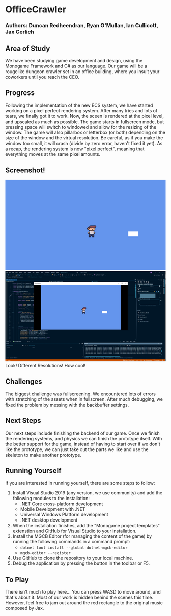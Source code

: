 # OfficeCrawler
### Authors: Duncan Redheendran, Ryan O'Mullan, Ian Cullicott, Jax Gerlich
## Area of Study
We have been studying game development and design, using the Monogame Framework and C# as our language. Our game will be a rougelike dungeon crawler set in an office building, where you insult your coworkers until you reach the CEO.
## Progress
Following the implementation of the new ECS system, we have started working on a pixel perfect rendering system. After many tries and lots of tears, we finally got it to work. Now, the sceen is rendered at the pixel level, and upscaled as much as possible. The game starts in fullscreen mode, but pressing space will switch to windowed and allow for the resizing of the window. The game will also pillarbox or letterbox (or both) depending on the size of the window and the virtual resolution. Be careful, as if you make the window too small, it will crash (divide by zero error, haven't fixed it yet). As a recap, the rendering system is now "pixel perfect", meaning that everything moves at the same pixel amounts.
## Screenshot!
![Our Progress So Far](https://github.com/Pillber/OfficeCrawler/blob/develop/OfficeCrawlerProgress3.png)
![Our Progress So Far](https://github.com/Pillber/OfficeCrawler/blob/develop/OfficeCrawlerProgress4.png)
Look! Different Resolutions! How cool!
## Challenges
The biggest challenge was fullscreening. We encountered lots of errors with stretching of the assets when in fullscreen. After much debugging, we fixed the problem by messing with the backbuffer settings. 
## Next Steps
Our next steps include finishing the backend of our game. Once we finish the rendering systems, and physics we can finish the prototype itself. With the better support for the game, instead of having to start over if we don't like the prototype, we can just take out the parts we like and use the skeleton to make another prototype.
## Running Yourself
If you are interested in running yourself, there are some steps to follow:
1. Install Visual Studio 2019 (any version, we use community) and add the following modules to the installation:
    * .NET Core cross-platform development
    * Mobile Development with .NET
    * Universal Windows Platform development
    * .NET desktop development
2. When the installation finishes, add the "Monogame project templates" extenstion and GitHub for Visual Studio to your installation.
3. Install the MGCB Editor (for managing the content of the game) by running the following commands in a command prompt:
    * `dotnet tool install --global dotnet-mgcb-editor`
    * `mgcb-editor --register`
4. Use GitHub to clone the repository to your local machine.
5. Debug the application by pressing the button in the toolbar or F5.
## To Play
There isn't much to play here... You can press WASD to move around, and that's about it. Most of our work is hidden behind the scenes this time. However, feel free to jam out around the red rectangle to the original music composed by Jax.
